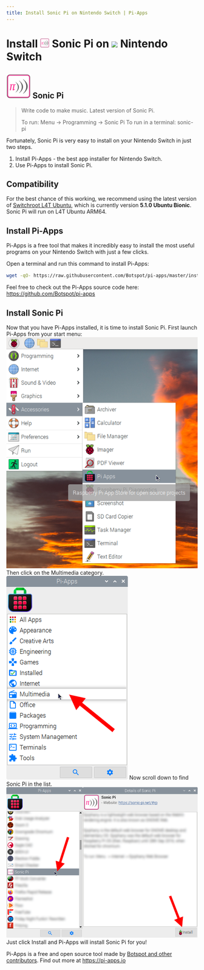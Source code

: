 ```yaml
---
title: Install Sonic Pi on Nintendo Switch | Pi-Apps
---
```

<div class="simple-install-content content">

# Install <img src="/img/app-icons/Sonic Pi/icon-64.png" height=24> Sonic Pi on <img src=https://switchroot.org/logo.png height=24> Nintendo Switch

## <img src="/img/app-icons/Sonic Pi/icon-64.png"> Sonic Pi
> Write code to make music. Latest version of Sonic Pi.
> 
> To run: Menu -> Programming -> Sonic Pi
> To run in a terminal: sonic-pi

Fortunately, Sonic Pi is very easy to install on your Nintendo Switch in just two steps.
1. Install Pi-Apps - the best app installer for Nintendo Switch.
2. Use Pi-Apps to install Sonic Pi.
</div>
<div class="simple-install-content content">

## Compatibility
For the best chance of this working, we recommend using the latest version of [Switchroot L4T Ubuntu](https://wiki.switchroot.org/en/Linux/Ubuntu-Install-Guide), which is currently version **5.1.0 Ubuntu Bionic**.
Sonic Pi will run on L4T Ubuntu ARM64.
</div>
<div class="simple-install-content content">

## Install Pi-Apps

Pi-Apps is a free tool that makes it incredibly easy to install the most useful programs on your Nintendo Switch with just a few clicks.

Open a terminal and run this command to install Pi-Apps:
```bash
wget -qO- https://raw.githubusercontent.com/Botspot/pi-apps/master/install | bash
```
Feel free to check out the Pi-Apps source code here: https://github.com/Botspot/pi-apps
</div>
<div class="simple-install-content content">

## Install Sonic Pi

Now that you have Pi-Apps installed, it is time to install Sonic Pi.
First launch Pi-Apps from your start menu:
<img src="/img/start-menu.png">
Then click on the Multimedia category.
<img src="/img/category-selections/Multimedia.png">
Now scroll down to find Sonic Pi in the list.
<img src="/img/app-icons/Sonic Pi/app-selection.png">
Just click Install and Pi-Apps will install Sonic Pi for you!
</div>
<div class="simple-install-content content">

Pi-Apps is a free and open source tool made by [Botspot and other contributors](/about/#contributors). Find out more at https://pi-apps.io
</div>
